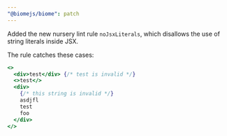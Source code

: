 ```yaml
---
"@biomejs/biome": patch
---
```


Added the new nursery lint rule `noJsxLiterals`, which disallows the use of string literals inside JSX.

The rule catches these cases:

```jsx
<>
  <div>test</div> {/* test is invalid */}
  <>test</>
  <div>
    {/* this string is invalid */}
    asdjfl
    test
    foo
  </div>
</>
```
